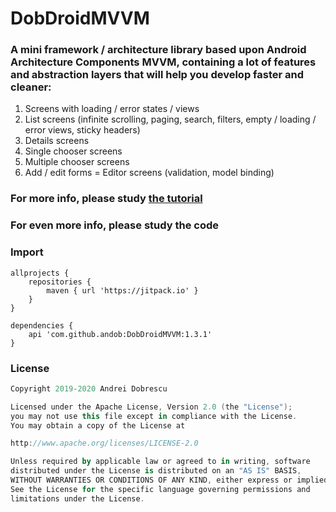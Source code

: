 # DobDroidMVVM

### A mini framework / architecture library based upon Android Architecture Components MVVM, containing a lot of features and abstraction layers that will help you develop faster and cleaner:

1. Screens with loading / error states / views
2. List screens (infinite scrolling, paging, search, filters, empty / loading / error views, sticky headers)
3. Details screens
4. Single chooser screens
5. Multiple chooser screens
6. Add / edit forms = Editor screens (validation, model binding)

### For more info, please study [the tutorial](https://github.com/andob/DobDroidMVVM/blob/master/tutorial/intro.md)

### For even more info, please study the code

### Import

```
allprojects {
    repositories {
        maven { url 'https://jitpack.io' }
    }
}
```
```
dependencies {
    api 'com.github.andob:DobDroidMVVM:1.3.1'
}
```

### License

```kotlin
Copyright 2019-2020 Andrei Dobrescu

Licensed under the Apache License, Version 2.0 (the "License");
you may not use this file except in compliance with the License.
You may obtain a copy of the License at

http://www.apache.org/licenses/LICENSE-2.0

Unless required by applicable law or agreed to in writing, software
distributed under the License is distributed on an "AS IS" BASIS,
WITHOUT WARRANTIES OR CONDITIONS OF ANY KIND, either express or implied.
See the License for the specific language governing permissions and
limitations under the License.
```
